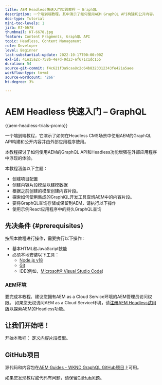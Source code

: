 ```yaml
---
title: AEM Headless快速入门实践教程 — GraphQL
description: 一个端到端教程，其中演示了如何使用AEM GraphQL API构建和公开内容。
doc-type: Tutorial
mini-toc-levels: 1
jira: KT-6678
thumbnail: KT-6678.jpg
feature: Content Fragments, GraphQL API
topic: Headless, Content Management
role: Developer
level: Beginner
last-substantial-update: 2022-10-17T00:00:00Z
exl-id: 41e15a2c-758b-4e7d-9d23-ef671c1dc155
duration: 54
source-git-commit: f4c621f3a9caa8c2c64b8323312343fe421a5aee
workflow-type: tm+mt
source-wordcount: '266'
ht-degree: 3%

---
```


# AEM Headless 快速入门 – GraphQL

{{aem-headless-trials-promo}}

一个端到端教程，它演示了如何在Headless CMS场景中使用AEM的GraphQL API构建和公开内容并由外部应用程序使用。

本教程探讨了如何使用AEM的GraphQL API和Headless功能增强在外部应用程序中浮现的体验。

本教程涵盖以下主题：

* 创建项目配置
* 创建内容片段模型以建模数据
* 根据之前创建的模型创建内容片段。
* 探索如何使用集成的GraphiQL开发工具查询AEM中的内容片段。
* 要将GraphQL查询存储或保留到AEM，请执行以下操作
* 使用示例React应用程序中的持久GraphQL查询

## 先决条件 {#prerequisites}

按照本教程进行操作，需要执行以下操作：

* 基本HTML和JavaScript技能
* 必须本地安装以下工具：
   * [Node.js v18](https://nodejs.org/)
   * [Git](https://git-scm.com/)
   * IDE(例如，[Microsoft® Visual Studio Code](https://code.visualstudio.com/))

### AEM环境

要完成本教程，建议您拥有AEM as a Cloud Service环境的AEM管理员访问权限。 如果您无权访问AEM as a Cloud Service环境，请[注册AEM Headless试用版](https://commerce.adobe.com/business-trial/sign-up?items%5B0%5D%5Bid%5D=649A1AF5CBC5467A25E84F2561274821&amp;cli=headless_exl_banner_campaign&amp;co=US&amp;lang=en)以探索AEM的Headless功能。

## 让我们开始吧！

开始本教程： [定义内容片段模型](content-fragment-models.md)。

## GitHub项目

源代码和内容包在[AEM Guides - WKND GraphQL GitHub项目](https://github.com/adobe/aem-guides-wknd-graphql)上可用。

如果您发现教程或代码有问题，请保留[GitHub问题](https://github.com/adobe/aem-guides-wknd-graphql/issues)。
